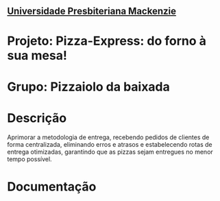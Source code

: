 <h2><a href= "https://www.mackenzie.br">Universidade Presbiteriana Mackenzie</a></h2>

# Projeto: Pizza-Express: do forno à sua mesa!

# Grupo: Pizzaiolo da baixada

# Descrição

Aprimorar a metodologia de entrega, recebendo pedidos de clientes de forma centralizada, eliminando erros e atrasos e estabelecendo rotas de entrega otimizadas, garantindo que as pizzas sejam entregues no menor tempo possível.

# Documentação
